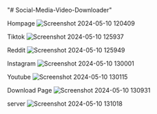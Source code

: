 "# Social-Media-Video-Downloader" 

Hompage
![Screenshot 2024-05-10 120409](https://github.com/Maron09/Social-Media-Video-Downloader/assets/107930543/fbc927f5-2d75-4d63-983e-cfec35808208)

Tiktok
![Screenshot 2024-05-10 125937](https://github.com/Maron09/Social-Media-Video-Downloader/assets/107930543/245da9cc-5e16-40dd-96e6-be5d4f12753e)

Reddit
![Screenshot 2024-05-10 125949](https://github.com/Maron09/Social-Media-Video-Downloader/assets/107930543/04facb61-ae76-42c2-ac43-5f52a5874361)

Instagram
![Screenshot 2024-05-10 130001](https://github.com/Maron09/Social-Media-Video-Downloader/assets/107930543/600eb633-0596-4ae3-b495-f0851470448d)

Youtube
![Screenshot 2024-05-10 130115](https://github.com/Maron09/Social-Media-Video-Downloader/assets/107930543/9e35fb99-4128-4886-ac69-6ccd7f7329db)

Download Page
![Screenshot 2024-05-10 130931](https://github.com/Maron09/Social-Media-Video-Downloader/assets/107930543/de213596-90b2-410c-83d1-d69009af85d3)

server
![Screenshot 2024-05-10 131018](https://github.com/Maron09/Social-Media-Video-Downloader/assets/107930543/44b40b95-4797-44ba-8737-602b9e593cda)


